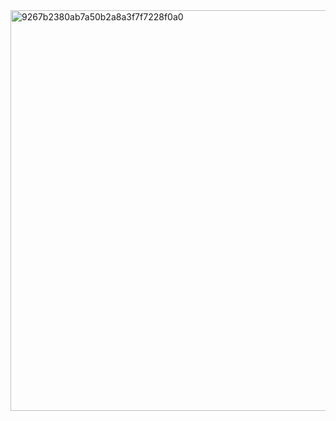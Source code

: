 <img width="880" height="641" alt="9267b2380ab7a50b2a8a3f7f7228f0a0" src="https://github.com/user-attachments/assets/dffceb1e-0025-435d-b0b5-57f9427d65c3" />
